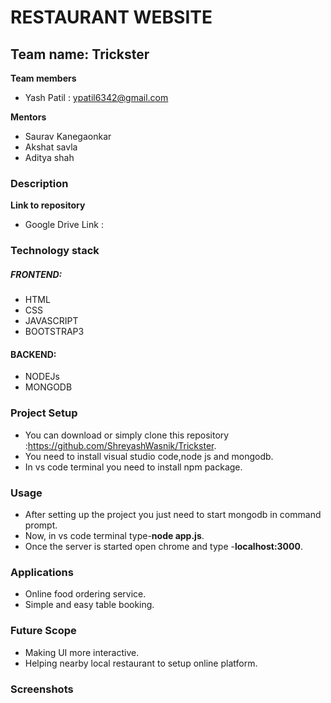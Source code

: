 # **RESTAURANT WEBSITE**
## Team name: Trickster
**Team members**
* Yash Patil : ypatil6342@gmail.com



**Mentors**
* Saurav Kanegaonkar
* Akshat savla
* Aditya shah


### Description  ###



**Link to repository**
* Google Drive Link :

### Technology stack ###
##### FRONTEND: #####
* HTML
* CSS
* JAVASCRIPT
* BOOTSTRAP3
#### BACKEND: #####
* NODEJs
* MONGODB


### Project Setup ###
* You can download or simply clone this repository :https://github.com/ShreyashWasnik/Trickster.
* You need to install visual studio code,node js and mongodb.  
* In vs code terminal you need to install npm package.

### Usage ###
* After setting up the project you just need to start mongodb in command prompt.
* Now, in vs code terminal type-**node app.js**.
* Once the server is started open chrome and type -**localhost:3000**.
### Applications ###
* Online food ordering service.
* Simple and easy table booking. 
### Future Scope ###
* Making UI more interactive.
* Helping nearby local restaurant to setup online platform. 
### Screenshots ###

